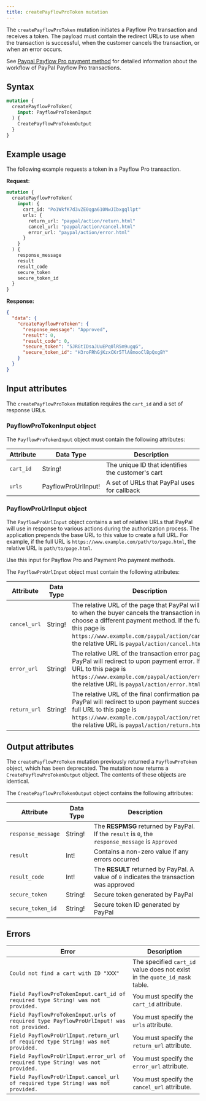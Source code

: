 ```yaml
---
title: createPayflowProToken mutation
---
```


The `createPayflowProToken` mutation initiates a Payflow Pro transaction and receives a token. The payload must contain the redirect URLs to use when the transaction is successful, when the customer cancels the transaction, or when an error occurs.

See [Paypal Payflow Pro payment method]({{page.baseurl}}/graphql/payment-methods/payflow-pro.html) for detailed information about the workflow of PayPal Payflow Pro transactions.

## Syntax

```graphql
mutation {
  createPayflowProToken(
    input: PayflowProTokenInput
  ) {
    CreatePayflowProTokenOutput
  }
}
```

## Example usage

The following example requests a token in a Payflow Pro transaction.

**Request:**

```graphql
mutation {
  createPayflowProToken(
    input: {
      cart_id: "Po1WkfK7d3vZE0qga610NwJIbxgqllpt"
      urls: {
        return_url: "paypal/action/return.html"
        cancel_url: "paypal/action/cancel.html"
        error_url: "paypal/action/error.html"
      }
    }
  ) {
    response_message
    result
    result_code
    secure_token
    secure_token_id
  }
}
```

**Response:**

```json
{
  "data": {
    "createPayflowProToken": {
      "response_message": "Approved",
      "result": 0,
      "result_code": 0,
      "secure_token": "5JRGtIDsaJUuEPq0lR5m9ugqG",
      "secure_token_id": "H3roFRhGjKzxCKr5TlA8mooClBpQxgBY"
    }
  }
}
```

## Input attributes

The `createPayflowProToken` mutation requires the `cart_id` and a set of response URLs.

### PayflowProTokenInput object

The `PayflowProTokenInput` object must contain the following attributes:

Attribute |  Data Type | Description
--- | --- | ---
`cart_id` | String! | The unique ID that identifies the customer's cart
`urls` | PayflowProUrlInput! | A set of URLs that PayPal uses for callback

### PayflowProUrlInput object

The `PayflowProUrlInput` object contains a set of relative URLs that PayPal will use in response to various actions during the authorization process. The application prepends the base URL to this value to create a full URL. For example, if the full URL is `https://www.example.com/path/to/page.html`, the relative URL is `path/to/page.html`.

Use this input for Payflow Pro and Payment Pro payment methods.

The `PayflowProUrlInput` object must contain the following attributes:

Attribute |  Data Type | Description
--- | --- | ---
`cancel_url` | String! | The relative URL of the page that PayPal will redirect to when the buyer cancels the transaction in order to choose a different payment method. If the full URL to this page is `https://www.example.com/paypal/action/cancel.html`, the relative URL is `paypal/action/cancel.html`
`error_url` | String! | The relative URL of the transaction error page that PayPal will redirect to upon payment error. If the full URL to this page is `https://www.example.com/paypal/action/error.html`, the relative URL is `paypal/action/error.html`
`return_url` | String! | The relative URL of the final confirmation page that PayPal will redirect to upon payment success. If the full URL to this page is `https://www.example.com/paypal/action/return.html`, the relative URL is `paypal/action/return.html`

## Output attributes

<InlineAlert variant="info" slots="text" />

The `createPayflowProToken` mutation previously returned a `PayflowProToken` object, which has been deprecated. The mutation now returns a `CreatePayflowProTokenOutput` object. The contents of these objects are identical.

The `CreatePayflowProTokenOutput` object contains the following attributes:

Attribute |  Data Type | Description
--- | --- | ---
`response_message` | String! | The **RESPMSG** returned by PayPal. If the `result` is `0`, the `response_message` is `Approved`
`result` | Int! | Contains a non-zero value if any errors occurred
`result_code` | Int! |  The **RESULT** returned by PayPal. A value of `0` indicates the transaction was approved
`secure_token` | String! | Secure token generated by PayPal
`secure_token_id` | String! | Secure token ID generated by PayPal

## Errors

Error | Description
--- | ---
`Could not find a cart with ID "XXX"` | The specified `cart_id` value does not exist in the `quote_id_mask` table.
`Field PayflowProTokenInput.cart_id of required type String! was not provided.` | You must specify the `cart_id` attribute.
`Field PayflowProTokenInput.urls of required type PayflowProUrlInput! was not provided.` | You must specify the `urls` attribute.
`Field PayflowProUrlInput.return_url of required type String! was not provided.` | You must specify the `return_url` attribute.
`Field PayflowProUrlInput.error_url of required type String! was not provided.` | You must specify the `error_url` attribute.
`Field PayflowProUrlInput.cancel_url of required type String! was not provided.` | You must specify the `cancel_url` attribute.
